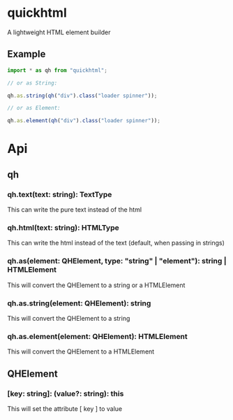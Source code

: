 # quickhtml

A lightweight HTML element builder

## Example

```javascript
import * as qh from "quickhtml";

// or as String:

qh.as.string(qh("div").class("loader spinner"));

// or as Element:

qh.as.element(qh("div").class("loader spinner"));
```

# Api

## qh

### qh.text(text: string): TextType

This can write the pure text instead of the html

### qh.html(text: string): HTMLType

This can write the html instead of the text (default, when passing in strings)

### qh.as(element: QHElement, type: "string" | "element"): string | HTMLElement

This will convert the QHElement to a string or a HTMLElement

### qh.as.string(element: QHElement): string

This will convert the QHElement to a string

### qh.as.element(element: QHElement): HTMLElement

This will convert the QHElement to a HTMLElement

## QHElement

### [key: string]: (value?: string): this

This will set the attribute [ key ] to value
